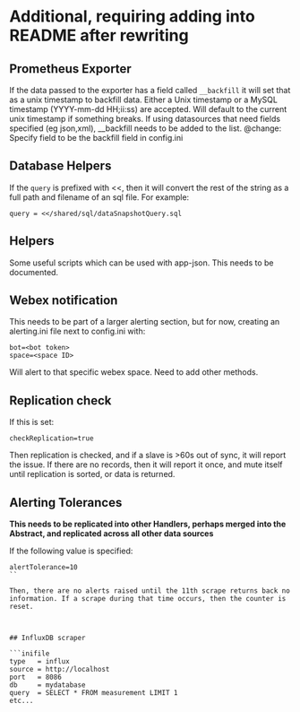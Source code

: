# Additional, requiring adding into README after rewriting

## Prometheus Exporter

If the data passed to the exporter has a field called `__backfill` it will set that as a unix timestamp to backfill data. Either a Unix timestamp or a MySQL timestamp (YYYY-mm-dd HH;ii:ss) are accepted. Will default to the current unix timestamp if something breaks. If using datasources that need fields specified (eg json,xml), \_\_backfill needs to be added to the list.
@change: Specify field to be the backfill field in config.ini

## Database Helpers

If the `query` is prefixed with <<, then it will convert the rest of the string as a full path and filename of an sql file. For example:

```inifile
query = <</shared/sql/dataSnapshotQuery.sql
```

## Helpers

Some useful scripts which can be used with app-json. This needs to be documented.

## Webex notification

This needs to be part of a larger alerting section, but for now, creating an alerting.ini file next to config.ini with:

```
bot=<bot token>
space=<space ID>
```

Will alert to that specific webex space. Need to add other methods.

## Replication check

If this is set:

```
checkReplication=true
```

Then replication is checked, and if a slave is >60s out of sync, it will report the issue. If there are no records, then it will report it once, and mute itself until replication is sorted, or data is returned.

## Alerting Tolerances

**This needs to be replicated into other Handlers, perhaps merged into the Abstract, and replicated across all other data sources**

If the following value is specified:

````
alertTolerance=10
``

Then, there are no alerts raised until the 11th scrape returns back no information. If a scrape during that time occurs, then the counter is reset.



## InfluxDB scraper

```inifile
type   = influx
source = http://localhost
port   = 8086
db     = mydatabase
query  = SELECT * FROM measurement LIMIT 1
etc...
````
